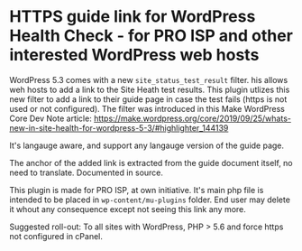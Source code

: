 # HTTPS guide link for WordPress Health Check - for PRO ISP and other interested WordPress web hosts

WordPress 5.3 comes with a new <code>site_status_test_result</code> filter. his allows weh hosts to add a link to the Site Heath test results. This plugin utlizes this new filter to add a link to their guide page in case the test fails (https is not used or not configured). The filter was introduced in this Make WordPress Core Dev Note article: https://make.wordpress.org/core/2019/09/25/whats-new-in-site-health-for-wordpress-5-3/#highlighter_144139

It's langauge aware, and support any langauge version of the guide page.

The anchor of the added link is extracted from the guide document itself, no need to translate. Documented in source.

This plugin is made for PRO ISP, at own initiative. It's main php file is intended to be placed in <code>wp-content/mu-plugins</code> folder. End user may delete it whout any consequence except not seeing this link any more.

Suggested roll-out: To all sites with WordPress, PHP > 5.6 and force https not configured in cPanel.
